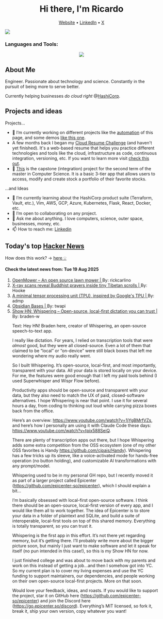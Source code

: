 
<!-- This is an HTML comment in your markdown file -->

<h1 align="center">Hi there, I'm Ricardo</h1>
<p align="center">
  <a href="https://ricardorompar.com" target="_blank">Website</a> •
  <a href="https://www.linkedin.com/in/ricardorompar/" target="_blank">LinkedIn</a> •
  <a href="https://twitter.com/ricardorompar" target="_blank">X</a>
</p>
<img src="https://badges.pufler.dev/visits/{ricardorompar}/{ricardorompar}"/>

<h3 align="left">Languages and Tools:</h3>
<p align="center">
  <a href="https://skillicons.dev" target="_blank">
    <img src="https://skillicons.dev/icons?i=terraform,aws,gcp,azure,git,python,kubernetes,react,js,docker,ubuntu" />
  </a>
</p>

<h2>About Me</h2>
Engineer. Passionate about technology and science. Constantly in the pursuit of being more to serve better.

Currently helping businesses <i>do cloud right</i> @<a href="https://github.com/hashicorp" target="_blank">HashiCorp</a>.

<h2>Projects and ideas</h2>
Projects...
<ul>
  <li>🔭 I’m currently working on different projects like the <a href="https://github.com/ricardorompar/ricardorompar/blob/main/automate.py">automation</a> of this page, and some demos <a href="https://github.com/ricardorompar/boundary-ansible-demo">like this one</a>.
  </li>

  <li >A few months back I began my <a href="https://github.com/ricardorompar/cloudResumeChallenge">Cloud Resume Challenge</a> (and haven't yet finished). It's a web-based resume that helps you practice different technologies and tools like the cloud, infrastructure as code, continuous integration, versioning, etc. If you want to learn more visit <a href="https://cloudresumechallenge.dev/docs/the-challenge/aws/" target="_blank">check this out</a>.
  </li>

  <li>🔭 <a href="https://github.com/ricardorompar/capstoneT2">This</a> is the capstone (integration) project for the second term of the master in Computer Science. It is a basic 3-tier app that allows users to access, modify and create stock a portfolio of their favorite stocks.
  </li>
</ul>
...and Ideas
<ul>
  <li>🌱 I’m currently learning about the HashiCorp product suite (Terraform, Vault, etc.), Vim, AWS, GCP, Azure, Kubernetes, Flask, React, Docker, etc.
  </li>
  <li>👯 I’m open to collaborating on any project.</li>
  <li>💬 Ask me about anything. I love computers, science, outer space, businesses, money, etc.</li>
  <li>📫 How to reach me: <a href="https://www.linkedin.com/in/ricardorompar/" target="_blank">Linkedin</a></li>
</ul>

<h2>Today's top <a href='https://news.ycombinator.com/' target="_blank">Hacker News</a></h2>
How does this work? -> <a href='./AUTOMATIC.md'>here 💡</a>

<h4>Check the latest news from: Tue 19 Aug 2025</h4>
<ol>
<li>
    <a href=https://github.com/ClemensElflein/OpenMower target="_blank">
        OpenMower – An open source lawn mower |
    </a>
    By: rickcarlino
</li>

<li>
    <a href=https://www.popsci.com/technology/tibetan-prayer-scroll-scans/ target="_blank">
        X-ray scans reveal Buddhist prayers inside tiny Tibetan scrolls |
    </a>
    By: Hooke
</li>

<li>
    <a href=https://github.com/tiny-tpu-v2/tiny-tpu target="_blank">
        A minimal tensor processing unit (TPU), inspired by Google's TPU |
    </a>
    By: admp
</li>

<li>
    <a href=https://help.obsidian.md/bases target="_blank">
        Obsidian Bases |
    </a>
    By: twapi
</li>

<li>
    <a href=https://github.com/epicenter-so/epicenter/tree/main/apps/whispering target="_blank">
        Show HN: Whispering – Open-source, local-first dictation you can trust |
    </a>
    By: braden-w
</li>

<p>
Text: Hey HN! Braden here, creator of Whispering, an open-source speech-to-text app.<p>I really like dictation. For years, I relied on transcription tools that were <i>almost</i> good, but they were all closed-source. Even a lot of them that claimed to be “local” or “on-device” were still black boxes that left me wondering where my audio really went.<p>So I built Whispering. It’s open-source, local-first, and most importantly, transparent with your data.   All your data is stored locally on your device. For me, the features were good enough that I left my paid tools behind (I used Superwhisper and Wispr Flow before).<p>Productivity apps should be open-source and transparent with your data, but they also need to match the UX of paid, closed-software alternatives. I hope Whispering is near that point. I use it for several hours a day, from coding to thinking out loud while carrying pizza boxes back from the office.<p>Here’s an overview: <a href="https:&#x2F;&#x2F;www.youtube.com&#x2F;watch?v=1jYgBMrfVZs" rel="nofollow">https:&#x2F;&#x2F;www.youtube.com&#x2F;watch?v=1jYgBMrfVZs</a>, and here’s how I personally am using it with Claude Code these days: <a href="https:&#x2F;&#x2F;www.youtube.com&#x2F;watch?v=tpix588SeiQ" rel="nofollow">https:&#x2F;&#x2F;www.youtube.com&#x2F;watch?v=tpix588SeiQ</a>.<p>There are plenty of transcription apps out there, but I hope Whispering adds some extra competition from the OSS ecosystem (one of my other OSS favorites is Handy <a href="https:&#x2F;&#x2F;github.com&#x2F;cjpais&#x2F;Handy" rel="nofollow">https:&#x2F;&#x2F;github.com&#x2F;cjpais&#x2F;Handy</a>). Whispering has a few tricks up its sleeve, like a voice-activated mode for hands-free operation (no button holding), and customizable AI transformations with any prompt&#x2F;model.<p>Whispering used to be in my personal GH repo, but I recently moved it as part of a larger project called Epicenter (<a href="https:&#x2F;&#x2F;github.com&#x2F;epicenter-so&#x2F;epicenter" rel="nofollow">https:&#x2F;&#x2F;github.com&#x2F;epicenter-so&#x2F;epicenter</a>), which I should explain a bit...<p>I’m basically obsessed with local-first open-source software. I think there should be an open-source, local-first version of every app, and I would like them all to work together. The idea of Epicenter is to store your data in a folder of plaintext and SQLite, and build a suite of interoperable, local-first tools on top of this shared memory. Everything is totally transparent, so you can trust it.<p>Whispering is the first app in this effort. It’s not there yet regarding memory, but it’s getting there. I’ll probably write more about the bigger picture soon, but mainly I just want to make software and let it speak for itself (no pun intended in this case!), so this is my Show HN for now.<p>I just finished college and was about to move back with my parents and work on this instead of getting a job…and then I somehow got into YC. So my current plan is to cover my living expenses and use the YC funding to support maintainers, our dependencies, and people working on their own open-source local-first projects. More on that soon.<p>Would love your feedback, ideas, and roasts. If you would like to support the project, star it on GitHub here (<a href="https:&#x2F;&#x2F;github.com&#x2F;epicenter-so&#x2F;epicenter" rel="nofollow">https:&#x2F;&#x2F;github.com&#x2F;epicenter-so&#x2F;epicenter</a>) and join the Discord here (<a href="https:&#x2F;&#x2F;go.epicenter.so&#x2F;discord">https:&#x2F;&#x2F;go.epicenter.so&#x2F;discord</a>). Everything’s MIT licensed, so fork it, break it, ship your own version, copy whatever you want! </br>
</p>
</ol>